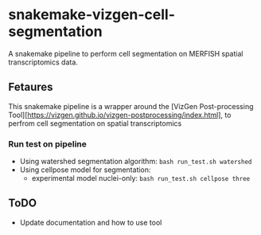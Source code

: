 # snakemake-vizgen-cell-segmentation
A snakemake pipeline to perform cell segmentation on MERFISH spatial transcriptomics data.

## Fetaures
This snakemake pipeline is a wrapper around the [VizGen Post-processing Tool][https://vizgen.github.io/vizgen-postprocessing/index.html],
to perfrom cell segmentation on spatial transcriptomics

### Run test on pipeline

- Using watershed segmentation algorithm: `bash run_test.sh watershed`
- Using cellpose model for segmentation:
    - experimental model nuclei-only: `bash run_test.sh cellpose three`


## ToDO
- Update documentation and how to use tool
